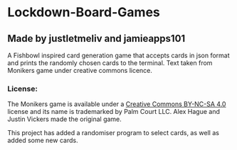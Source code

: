 # Lockdown-Board-Games

## Made by justletmeliv and jamieapps101

A Fishbowl inspired card generation game that accepts cards in json format and prints the randomly chosen cards to the terminal. Text taken from Monikers game under creative commons licence.

### License:

The Monikers game is available under a [Creative Commons BY-NC-SA 4.0](www.creativecommons.org/licenses/by-nc-sa/4.0) license and its name is trademarked by Palm Court LLC. Alex Hague and Justin Vickers made the original game.

This project has added a randomiser program to select cards, as well as added some new cards.